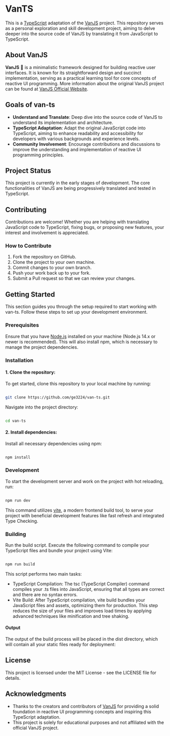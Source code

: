 # **VanTS**

This is a [TypeScript](https://www.typescriptlang.org/) adaptation of the [VanJS](https://github.com/vanjs-org/van) project. This repository serves as a personal exploration and skill development project, aiming to delve deeper into the source code of VanJS by translating it from JavaScript to TypeScript.

## About **VanJS**

**VanJS** 🍦 is a minimalistic framework designed for building reactive user interfaces. It is known for its straightforward design and succinct implementation, serving as a practical learning tool for core concepts of reactive UI programming. More information about the original VanJS project can be found at [VanJS Official Website](https://vanjs.org).

## Goals of van-ts

- **Understand and Translate**: Deep dive into the source code of VanJS to understand its implementation and architecture.
- **TypeScript Adaptation**: Adapt the original JavaScript code into TypeScript, aiming to enhance readability and accessibility for developers with various backgrounds and experience levels.
- **Community Involvement**: Encourage contributions and discussions to improve the understanding and implementation of reactive UI programming principles.

## Project Status

This project is currently in the early stages of development. The core functionalities of VanJS are being progressively translated and tested in TypeScript.

## Contributing

Contributions are welcome! Whether you are helping with translating JavaScript code to TypeScript, fixing bugs, or proposing new features, your interest and involvement is appreciated.

### How to Contribute

1. Fork the repository on GitHub.
2. Clone the project to your own machine.
3. Commit changes to your own branch.
4. Push your work back up to your fork.
5. Submit a Pull request so that we can review your changes.

## Getting Started

This section guides you through the setup required to start working with van-ts. Follow these steps to set up your development environment.

### Prerequisites

Ensure that you have [Node.js](https://nodejs.org/en) installed on your machine (Node.js 14.x or newer is recommended). This will also install npm, which is necessary to manage the project dependencies.

### Installation

#### 1. Clone the repository:

To get started, clone this repository to your local machine by running:

```bash

git clone https://github.com/ge3224/van-ts.git

```

Navigate into the project directory:

```bash

cd van-ts

```

#### 2. Install dependencies:

Install all necessary dependencies using npm:

```bash

npm install

```

### Development

To start the development server and work on the project with hot reloading, run:

```bash

npm run dev

```

This command utilizes [vite](https://vitejs.dev/), a modern frontend build tool, to serve your project with beneficial development features like fast refresh and integrated Type Checking.

### Building

Run the build script. Execute the following command to compile your TypeScript files and bundle your project using Vite:

```bash

npm run build

```

This script performs two main tasks:

- TypeScript Compilation: The tsc (TypeScript Compiler) command compiles your .ts files into JavaScript, ensuring that all types are correct and there are no syntax errors.
- Vite Build: After TypeScript compilation, vite build bundles your JavaScript files and assets, optimizing them for production. This step reduces the size of your files and improves load times by applying advanced techniques like minification and tree shaking.

#### Output

The output of the build process will be placed in the dist directory, which will contain all your static files ready for deployment:

## License

This project is licensed under the MIT License - see the LICENSE file for details.

## Acknowledgments

- Thanks to the creators and contributors of [VanJS](https://github.com/vanjs-org/van) for providing a solid foundation in reactive UI programming concepts and inspiring this TypeScript adaptation.
- This project is solely for educational purposes and not affiliated with the official VanJS project.
